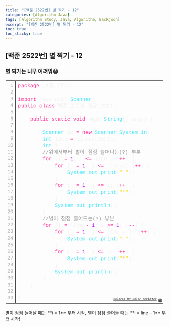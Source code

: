 ```yaml
---
title: "[백준 2522번] 별 찍기 - 12"
categories: [Algorithm Java]
tags: [Algorithm Study, Java, Algorithm, Backjoon]
excerpt: "[백준 2522번] 별 찍기 - 12"
toc: true
toc_sticky: true
---
```


## [백준 2522번] 별 찍기 - 12

### 별 찍기는 너무 어려워😂

<div class="colorscripter-code" style="color:#f0f0f0;font-family:Consolas, 'Liberation Mono', Menlo, Courier, monospace !important; position:relative !important;overflow:auto"><table class="colorscripter-code-table" style="margin:0;padding:0;border:none;border-radius:4px;" cellspacing="0" cellpadding="0"><tr><td style="padding:6px;border-right:2px solid #4f4f4f"><div style="margin:0;padding:0;word-break:normal;text-align:right;color:#aaa;font-family:Consolas, 'Liberation Mono', Menlo, Courier, monospace !important;line-height:130%"><div style="line-height:130%">1</div><div style="line-height:130%">2</div><div style="line-height:130%">3</div><div style="line-height:130%">4</div><div style="line-height:130%">5</div><div style="line-height:130%">6</div><div style="line-height:130%">7</div><div style="line-height:130%">8</div><div style="line-height:130%">9</div><div style="line-height:130%">10</div><div style="line-height:130%">11</div><div style="line-height:130%">12</div><div style="line-height:130%">13</div><div style="line-height:130%">14</div><div style="line-height:130%">15</div><div style="line-height:130%">16</div><div style="line-height:130%">17</div><div style="line-height:130%">18</div><div style="line-height:130%">19</div><div style="line-height:130%">20</div><div style="line-height:130%">21</div><div style="line-height:130%">22</div><div style="line-height:130%">23</div><div style="line-height:130%">24</div><div style="line-height:130%">25</div><div style="line-height:130%">26</div><div style="line-height:130%">27</div><div style="line-height:130%">28</div><div style="line-height:130%">29</div><div style="line-height:130%">30</div><div style="line-height:130%">31</div><div style="line-height:130%">32</div><div style="line-height:130%">33</div></div></td><td style="padding:6px 0;text-align:left"><div style="margin:0;padding:0;color:#f0f0f0;font-family:Consolas, 'Liberation Mono', Menlo, Courier, monospace !important;line-height:130%"><div style="padding:0 6px; white-space:pre; line-height:130%"><span style="color:#ff3399">package</span>&nbsp;_1월_2주차;</div><div style="padding:0 6px; white-space:pre; line-height:130%">&nbsp;</div><div style="padding:0 6px; white-space:pre; line-height:130%"><span style="color:#ff3399">import</span>&nbsp;java.util.<span style="color:#4be6fa">Scanner</span>;</div><div style="padding:0 6px; white-space:pre; line-height:130%"><span style="color:#ff3399">public</span>&nbsp;<span style="color:#ff3399">class</span>&nbsp;백준_손수경_정답_2522&nbsp;{</div><div style="padding:0 6px; white-space:pre; line-height:130%">&nbsp;</div><div style="padding:0 6px; white-space:pre; line-height:130%">&nbsp;&nbsp;&nbsp;&nbsp;<span style="color:#ff3399">public</span>&nbsp;<span style="color:#ff3399">static</span>&nbsp;<span style="color:#ff3399">void</span>&nbsp;main(<span style="color:#4be6fa">String</span>[]&nbsp;args)&nbsp;{</div><div style="padding:0 6px; white-space:pre; line-height:130%">&nbsp;&nbsp;&nbsp;&nbsp;&nbsp;&nbsp;&nbsp;&nbsp;</div><div style="padding:0 6px; white-space:pre; line-height:130%">&nbsp;&nbsp;&nbsp;&nbsp;&nbsp;&nbsp;&nbsp;&nbsp;<span style="color:#4be6fa">Scanner</span>&nbsp;sc&nbsp;<span style="color:#0086b3"></span><span style="color:#ff3399">=</span>&nbsp;<span style="color:#ff3399">new</span>&nbsp;<span style="color:#4be6fa">Scanner</span>(<span style="color:#4be6fa">System</span>.<span style="color:#4be6fa">in</span>);</div><div style="padding:0 6px; white-space:pre; line-height:130%">&nbsp;&nbsp;&nbsp;&nbsp;&nbsp;&nbsp;&nbsp;&nbsp;<span style="color:#4be6fa">int</span>&nbsp;line&nbsp;<span style="color:#0086b3"></span><span style="color:#ff3399">=</span>&nbsp;sc.nextInt();</div><div style="padding:0 6px; white-space:pre; line-height:130%">&nbsp;&nbsp;&nbsp;&nbsp;&nbsp;&nbsp;&nbsp;&nbsp;<span style="color:#4be6fa">int</span>&nbsp;i,&nbsp;j;</div><div style="padding:0 6px; white-space:pre; line-height:130%">&nbsp;&nbsp;&nbsp;&nbsp;&nbsp;&nbsp;&nbsp;&nbsp;<span style="color:#999999">//위에서부터&nbsp;별이&nbsp;점점&nbsp;늘어나는(?)&nbsp;부분</span></div><div style="padding:0 6px; white-space:pre; line-height:130%">&nbsp;&nbsp;&nbsp;&nbsp;&nbsp;&nbsp;&nbsp;&nbsp;<span style="color:#ff3399">for</span>&nbsp;(i&nbsp;<span style="color:#0086b3"></span><span style="color:#ff3399">=</span>&nbsp;<span style="color:#c10aff">1</span>;&nbsp;i&nbsp;<span style="color:#0086b3"></span><span style="color:#ff3399">&lt;</span><span style="color:#0086b3"></span><span style="color:#ff3399">=</span>&nbsp;line&nbsp;;&nbsp;i<span style="color:#0086b3"></span><span style="color:#ff3399">+</span><span style="color:#0086b3"></span><span style="color:#ff3399">+</span>)&nbsp;{</div><div style="padding:0 6px; white-space:pre; line-height:130%">&nbsp;&nbsp;&nbsp;&nbsp;&nbsp;&nbsp;&nbsp;&nbsp;&nbsp;&nbsp;&nbsp;&nbsp;<span style="color:#ff3399">for</span>&nbsp;(j&nbsp;<span style="color:#0086b3"></span><span style="color:#ff3399">=</span>&nbsp;<span style="color:#c10aff">1</span>;&nbsp;j&nbsp;<span style="color:#0086b3"></span><span style="color:#ff3399">&lt;</span><span style="color:#0086b3"></span><span style="color:#ff3399">=</span>&nbsp;line<span style="color:#0086b3"></span><span style="color:#ff3399">-</span>i;&nbsp;j<span style="color:#0086b3"></span><span style="color:#ff3399">+</span><span style="color:#0086b3"></span><span style="color:#ff3399">+</span>)&nbsp;{</div><div style="padding:0 6px; white-space:pre; line-height:130%">&nbsp;&nbsp;&nbsp;&nbsp;&nbsp;&nbsp;&nbsp;&nbsp;&nbsp;&nbsp;&nbsp;&nbsp;&nbsp;&nbsp;&nbsp;&nbsp;<span style="color:#4be6fa">System</span>.<span style="color:#4be6fa">out</span>.<span style="color:#4be6fa">print</span>(<span style="color:#ffd500">"&nbsp;"</span>);</div><div style="padding:0 6px; white-space:pre; line-height:130%">&nbsp;&nbsp;&nbsp;&nbsp;&nbsp;&nbsp;&nbsp;&nbsp;&nbsp;&nbsp;&nbsp;&nbsp;}</div><div style="padding:0 6px; white-space:pre; line-height:130%">&nbsp;&nbsp;&nbsp;&nbsp;&nbsp;&nbsp;&nbsp;&nbsp;&nbsp;&nbsp;&nbsp;&nbsp;<span style="color:#ff3399">for</span>&nbsp;(j&nbsp;<span style="color:#0086b3"></span><span style="color:#ff3399">=</span>&nbsp;<span style="color:#c10aff">1</span>;&nbsp;j&nbsp;<span style="color:#0086b3"></span><span style="color:#ff3399">&lt;</span><span style="color:#0086b3"></span><span style="color:#ff3399">=</span>&nbsp;i;&nbsp;j<span style="color:#0086b3"></span><span style="color:#ff3399">+</span><span style="color:#0086b3"></span><span style="color:#ff3399">+</span>)&nbsp;{</div><div style="padding:0 6px; white-space:pre; line-height:130%">&nbsp;&nbsp;&nbsp;&nbsp;&nbsp;&nbsp;&nbsp;&nbsp;&nbsp;&nbsp;&nbsp;&nbsp;&nbsp;&nbsp;&nbsp;&nbsp;<span style="color:#4be6fa">System</span>.<span style="color:#4be6fa">out</span>.<span style="color:#4be6fa">print</span>(<span style="color:#ffd500">"*"</span>);</div><div style="padding:0 6px; white-space:pre; line-height:130%">&nbsp;&nbsp;&nbsp;&nbsp;&nbsp;&nbsp;&nbsp;&nbsp;&nbsp;&nbsp;&nbsp;&nbsp;}</div><div style="padding:0 6px; white-space:pre; line-height:130%">&nbsp;&nbsp;&nbsp;&nbsp;&nbsp;&nbsp;&nbsp;&nbsp;&nbsp;&nbsp;&nbsp;&nbsp;<span style="color:#4be6fa">System</span>.<span style="color:#4be6fa">out</span>.<span style="color:#4be6fa">println</span>();</div><div style="padding:0 6px; white-space:pre; line-height:130%">&nbsp;&nbsp;&nbsp;&nbsp;&nbsp;&nbsp;&nbsp;&nbsp;}</div><div style="padding:0 6px; white-space:pre; line-height:130%">&nbsp;&nbsp;&nbsp;&nbsp;&nbsp;&nbsp;&nbsp;&nbsp;<span style="color:#999999">//별이&nbsp;점점&nbsp;줄어드는(?)&nbsp;부분</span></div><div style="padding:0 6px; white-space:pre; line-height:130%">&nbsp;&nbsp;&nbsp;&nbsp;&nbsp;&nbsp;&nbsp;&nbsp;<span style="color:#ff3399">for</span>&nbsp;(i&nbsp;<span style="color:#0086b3"></span><span style="color:#ff3399">=</span>&nbsp;line&nbsp;<span style="color:#0086b3"></span><span style="color:#ff3399">-</span>&nbsp;<span style="color:#c10aff">1</span>;&nbsp;i&nbsp;<span style="color:#0086b3"></span><span style="color:#ff3399">&gt;</span><span style="color:#0086b3"></span><span style="color:#ff3399">=</span>&nbsp;<span style="color:#c10aff">1</span>;&nbsp;i<span style="color:#0086b3"></span><span style="color:#ff3399">-</span><span style="color:#0086b3"></span><span style="color:#ff3399">-</span>)&nbsp;{</div><div style="padding:0 6px; white-space:pre; line-height:130%">&nbsp;&nbsp;&nbsp;&nbsp;&nbsp;&nbsp;&nbsp;&nbsp;&nbsp;&nbsp;&nbsp;&nbsp;<span style="color:#ff3399">for</span>&nbsp;(j&nbsp;<span style="color:#0086b3"></span><span style="color:#ff3399">=</span>&nbsp;<span style="color:#c10aff">1</span>;&nbsp;j&nbsp;<span style="color:#0086b3"></span><span style="color:#ff3399">&lt;</span><span style="color:#0086b3"></span><span style="color:#ff3399">=</span>&nbsp;line&nbsp;<span style="color:#0086b3"></span><span style="color:#ff3399">-</span>&nbsp;i;&nbsp;j<span style="color:#0086b3"></span><span style="color:#ff3399">+</span><span style="color:#0086b3"></span><span style="color:#ff3399">+</span>)&nbsp;{</div><div style="padding:0 6px; white-space:pre; line-height:130%">&nbsp;&nbsp;&nbsp;&nbsp;&nbsp;&nbsp;&nbsp;&nbsp;&nbsp;&nbsp;&nbsp;&nbsp;&nbsp;&nbsp;&nbsp;&nbsp;<span style="color:#4be6fa">System</span>.<span style="color:#4be6fa">out</span>.<span style="color:#4be6fa">print</span>(<span style="color:#ffd500">"&nbsp;"</span>);</div><div style="padding:0 6px; white-space:pre; line-height:130%">&nbsp;&nbsp;&nbsp;&nbsp;&nbsp;&nbsp;&nbsp;&nbsp;&nbsp;&nbsp;&nbsp;&nbsp;}</div><div style="padding:0 6px; white-space:pre; line-height:130%">&nbsp;&nbsp;&nbsp;&nbsp;&nbsp;&nbsp;&nbsp;&nbsp;&nbsp;&nbsp;&nbsp;&nbsp;<span style="color:#ff3399">for</span>&nbsp;(j&nbsp;<span style="color:#0086b3"></span><span style="color:#ff3399">=</span>&nbsp;<span style="color:#c10aff">1</span>;&nbsp;j&nbsp;<span style="color:#0086b3"></span><span style="color:#ff3399">&lt;</span><span style="color:#0086b3"></span><span style="color:#ff3399">=</span>&nbsp;i;&nbsp;j<span style="color:#0086b3"></span><span style="color:#ff3399">+</span><span style="color:#0086b3"></span><span style="color:#ff3399">+</span>)&nbsp;{</div><div style="padding:0 6px; white-space:pre; line-height:130%">&nbsp;&nbsp;&nbsp;&nbsp;&nbsp;&nbsp;&nbsp;&nbsp;&nbsp;&nbsp;&nbsp;&nbsp;&nbsp;&nbsp;&nbsp;&nbsp;<span style="color:#4be6fa">System</span>.<span style="color:#4be6fa">out</span>.<span style="color:#4be6fa">print</span>(<span style="color:#ffd500">"*"</span>);</div><div style="padding:0 6px; white-space:pre; line-height:130%">&nbsp;&nbsp;&nbsp;&nbsp;&nbsp;&nbsp;&nbsp;&nbsp;&nbsp;&nbsp;&nbsp;&nbsp;}</div><div style="padding:0 6px; white-space:pre; line-height:130%">&nbsp;&nbsp;&nbsp;&nbsp;&nbsp;&nbsp;&nbsp;&nbsp;&nbsp;&nbsp;&nbsp;&nbsp;<span style="color:#4be6fa">System</span>.<span style="color:#4be6fa">out</span>.<span style="color:#4be6fa">println</span>();</div><div style="padding:0 6px; white-space:pre; line-height:130%">&nbsp;&nbsp;&nbsp;&nbsp;&nbsp;&nbsp;&nbsp;&nbsp;}</div><div style="padding:0 6px; white-space:pre; line-height:130%">&nbsp;&nbsp;&nbsp;&nbsp;}</div><div style="padding:0 6px; white-space:pre; line-height:130%">&nbsp;</div><div style="padding:0 6px; white-space:pre; line-height:130%">}</div></div><div style="text-align:right;margin-top:-13px;margin-right:5px;font-size:9px;font-style:italic"><a href="http://colorscripter.com/info#e" target="_blank" style="color:#4f4f4ftext-decoration:none">Colored by Color Scripter</a></div></td><td style="vertical-align:bottom;padding:0 2px 4px 0"><a href="http://colorscripter.com/info#e" target="_blank" style="text-decoration:none;color:white"><span style="font-size:9px;word-break:normal;background-color:#4f4f4f;color:white;border-radius:10px;padding:1px">cs</span></a></td></tr></table></div><br>
별이 점점 늘어날 때는 **i = 1** 부터 시작, 별이 점점 줄어들 때는 **i = line - 1** 부터 시작!
